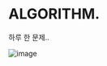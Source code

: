 # ALGORITHM.  
하루 한 문제..   

![image](https://user-images.githubusercontent.com/61579014/142428554-e2003d43-7609-42f9-a3a4-e9229401b51a.png)
